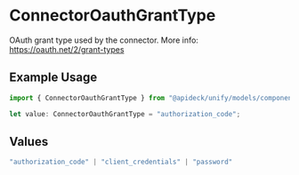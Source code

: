 # ConnectorOauthGrantType

OAuth grant type used by the connector. More info: https://oauth.net/2/grant-types

## Example Usage

```typescript
import { ConnectorOauthGrantType } from "@apideck/unify/models/components";

let value: ConnectorOauthGrantType = "authorization_code";
```

## Values

```typescript
"authorization_code" | "client_credentials" | "password"
```